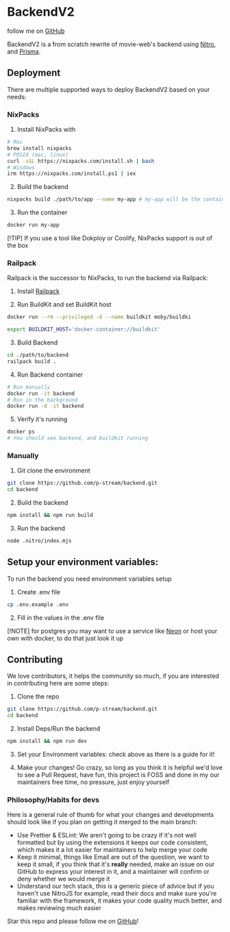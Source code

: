 # BackendV2
follow me on [GitHub](https://github.com/FifthWit)

BackendV2 is a from scratch rewrite of movie-web's backend using [Nitro](https://nitro.build), and [Prisma](https://prisma.io). 

## Deployment
There are multiple supported ways to deploy BackendV2 based on your needs:
### NixPacks
1. Install NixPacks with
```sh
# Mac
brew install nixpacks
# POSIX (mac, linux)
curl -sSL https://nixpacks.com/install.sh | bash
# Windows
irm https://nixpacks.com/install.ps1 | iex
```
2. Build the backend
```sh
nixpacks build ./path/to/app --name my-app # my-app will be the container name aswell
```
3. Run the container
```sh
docker run my-app
```
[!TIP]
If you use a tool like Dokploy or Coolify, NixPacks support is out of the box
### Railpack
Railpack is the successor to NixPacks, to run the backend via Railpack:

1. Install [Railpack](https://railpack.com/installation)

2. Run BuildKit and set BuildKit host
```sh
docker run --rm --privileged -d --name buildkit moby/buildki

export BUILDKIT_HOST='docker-container://buildkit'
```

3. Build Backend
```sh
cd ./path/to/backend
railpack build .
```

4. Run Backend container
```sh
# Run manually
docker run -it backend
# Run in the background
docker run -d -it backend
```

5. Verify it's running
```sh
docker ps
# You should see backend, and buildkit running
```

### Manually
1. Git clone the environment
```sh
git clone https://github.com/p-stream/backend.git
cd backend
```
2. Build the backend
```sh
npm install && npm run build
```
3. Run the backend
```sh
node .nitro/index.mjs
```

## Setup your environment variables:
To run the backend you need environment variables setup
1. Create .env file
```sh
cp .env.example .env
```

2. Fill in the values in the .env file

[!NOTE] for postgres you may want to use a service like [Neon](https://neon.tech) or host your own with docker, to do that just look it up

## Contributing
We love contributors, it helps the community so much, if you are interested in contributing here are some steps:

1. Clone the repo
```sh
git clone https://github.com/p-stream/backend.git
cd backend
```

2. Install Deps/Run the backend
```sh
npm install && npm run dev
```

3. Set your Environment variables: check above as there is a guide for it!

4. Make your changes! Go crazy, so long as you think it is helpful we'd love to see a Pull Request, have fun, this project is FOSS and done in my our maintainers free time, no pressure, just enjoy yourself

### Philosophy/Habits for devs
Here is a general rule of thumb for what your changes and developments should look like if you plan on getting it merged to the main branch:

- Use Prettier & ESLint: We aren't going to be crazy if it's not well formatted but by using the extensions it keeps our code consistent, which makes it a lot easier for maintainers to help merge your code
- Keep it minimal, things like Email are out of the question, we want to keep it small, if you think that it's **really** needed, make an issue on our GitHub to express your interest in it, and a maintainer will confirm or deny whether we would merge it
- Understand our tech stack, this is a generic piece of advice but if you haven't use NitroJS for example, read their docs and make sure you're familiar with the framework, it makes your code quality much better, and makes reviewing much easier

Star this repo and please follow me on [GitHub](https://github.com/FifthWit)!